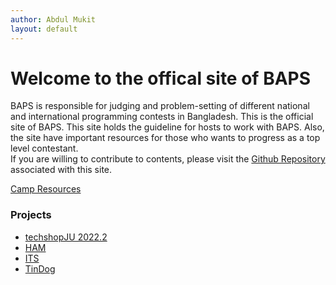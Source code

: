 ```yaml
---
author: Abdul Mukit
layout: default
---
```



<h1>Welcome to the offical site of BAPS</h1>

BAPS is responsible for judging and problem-setting of different national and international programming contests in Bangladesh. This is the official site of BAPS. This site holds the guideline for hosts to work with BAPS. Also, the site have important resources for those who wants to progress as a top level contestant.
<br>
If you are willing to contribute to contents, please visit the <a href="https://github.com/baps-bgd/baps-bgd.github.io">Github Repository</a> associated with this site.

[Camp Resources](https://baps-bgd.github.io/camp/)

### Projects

- [techshopJU 2022.2](https://abdulmukit98.github.io/techshopJU-2022.2/)
- [HAM](https://abdulmukit98.github.io/HAM/)
- [ITS](https://www.youtube.com/watch?v=DUq6b6mLZ5o)
- [TinDog](https://abdulmukit98.github.io/tindog/)


<br><br><br><br>
